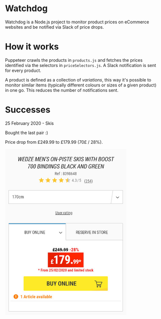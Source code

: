 # Watchdog

Watchdog is a Node.js project to monitor product prices on eCommerce websites and be notified via Slack of price drops.

# How it works

Puppeteer crawls the products in `products.js` and fetches the prices identified via the selectors in `priceSelectors.js`. A Slack notification is sent for every product.

A product is defined as a collection of _variations_, this way it's possible to monitor similar items (typically different colours or sizes of a given product) in one go. This reduces the number of notifications sent.

# Successes
25 February 2020 - Skis

Bought the last pair :)

Price drop from £249.99 to £179.99 (70£ / 28%).

![Image](./src/successes/2020.02.25-skis.jpg)
